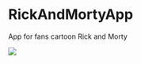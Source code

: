 # RickAndMortyApp
 App for fans cartoon Rick and Morty
 
![](https://github.com/MagomedNagoev/media/blob/main/RickAndMorty1.gif)
